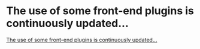 # The use of some front-end plugins is continuously updated...
[The use of some front-end plugins is continuously updated...](https://aiwithcloud.com/2022/09/15/the_use_of_some_front_end_plugins_is_continuously_updated/)